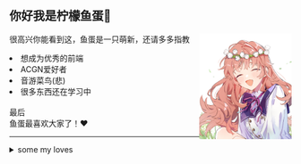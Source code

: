 <h2>你好我是柠檬鱼蛋👋</h2>
<img src="./picture/20241110_211243.jpg" align="right" width="165">
<p>很高兴你能看到这，鱼蛋是一只萌新，还请多多指教</p>

<li>想成为优秀的前端</li>
<li>ACGN爱好者</li>
<li>音游菜鸟(悲)</li>
<li>很多东西还在学习中</li>

<br>
<span>最后</span><br>
<span>鱼蛋最喜欢大家了！❤️</span>
<br>
<hr>
<details>
    <summary>some my loves</summary>
    
<table>
  <tr>
    <td width="50%">
      <img src="./picture/124033921_p0.png" width="100%" alt="图片1">
    </td>
    <td width="50%">
      <img src="./picture/20241110_211358.jpg" width="100%" alt="图片2">
    </td>
  </tr>
  <tr>
    <td width="50%">
      <img src="./picture/20241124_025731.jpg" width="100%" alt="图片3">
    </td>
    <td width="50%">
      <img src="./picture/20241124_025911.jpg" width="100%" alt="图片4">
    </td>
  </tr>
  <tr>
    <td width="50%">
      <img src="./picture/79072089_p0.png" width="100%" alt="图片5">
    </td>
    <td width="50%">
      <img src="./picture/FA7JIIuVcAgvFSi.jpg" width="100%" alt="图片6">
    </td>
  </tr>
  <tr>
    <td width="50%">
      <img src="./picture/7373708108136ac0.jpg" width="100%" alt="图片7">
    </td>
    <td width="50%">
      <img src="./picture/288968f134d355eb.jpg" width="100%" alt="图片8">
    </td>
  </tr>
  <tr>
    <td colspan="2">
      <img src="./picture/698374ffeb2bcb90.jpg" width="100%" alt="特殊图片">
    </td>
  </tr>
</table>

</details>

<!--
**lfegg/lfegg** is a ✨ _special_ ✨ repository because its `README.md` (this file) appears on your GitHub profile.

Here are some ideas to get you started:

- 🔭 I’m currently working on ...
- 🌱 I’m currently learning ...
- 👯 I’m looking to collaborate on ...
- 🤔 I’m looking for help with ...
- 💬 Ask me about ...
- 📫 How to reach me: ...
- 😄 Pronouns: ...
- ⚡ Fun fact: ...
-->
